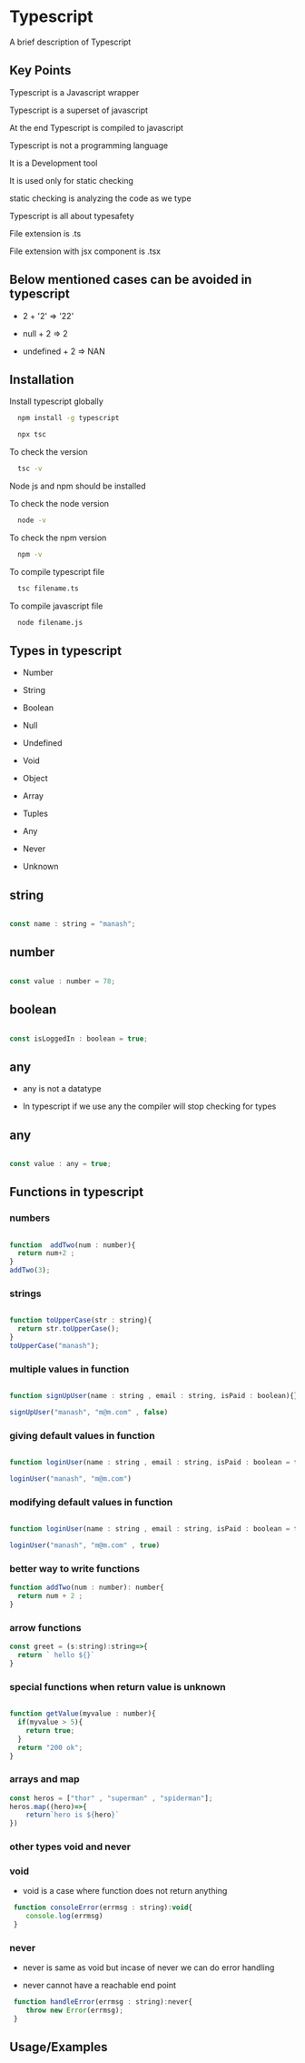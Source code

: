 # Typescript

A brief description of Typescript

## Key Points

Typescript is a Javascript wrapper

Typescript is a superset of javascript

At the end Typescript is compiled to javascript

Typescript is not a programming language

It is a Development tool

It is used only for static checking

static checking is analyzing the code as we type

Typescript is all about typesafety

File extension is .ts

File extension with jsx component is .tsx


## Below mentioned cases can be avoided in typescript

-  2 + '2' => '22'

-  null + 2 => 2

-  undefined + 2 => NAN

## Installation

Install typescript globally

```bash
  npm install -g typescript
```

```bash
  npx tsc
```

To check the version

```bash
  tsc -v
```

Node js and npm should be installed

To check the node version

```bash
  node -v
```

To check the  npm version

```bash
  npm -v
```

To compile typescript file

```bash
  tsc filename.ts
```

To compile javascript file

```bash
  node filename.js
```


## Types in typescript

-  Number

-  String

-  Boolean

-  Null

-  Undefined

-  Void

-  Object

-  Array

-  Tuples

-  Any

-  Never

-  Unknown



## string

```javascript

const name : string = "manash";

```

## number

```javascript

const value : number = 78;

```


## boolean

```javascript

const isLoggedIn : boolean = true;

```


## any

- any is not a datatype

- In typescript if we use any the compiler will stop checking for types

## any

```javascript

const value : any = true;

```

## Functions in typescript 

### numbers 

```javascript

function  addTwo(num : number){
  return num+2 ;
}
addTwo(3);

```

### strings


```javascript

function toUpperCase(str : string){
  return str.toUpperCase();
}
toUpperCase("manash");

```

### multiple values in function

```javascript

function signUpUser(name : string , email : string, isPaid : boolean){}

signUpUser("manash", "m@m.com" , false)


```

### giving default values in function

```javascript

function loginUser(name : string , email : string, isPaid : boolean = false){}

loginUser("manash", "m@m.com")


```

### modifying default values in function

```javascript

function loginUser(name : string , email : string, isPaid : boolean = false){}

loginUser("manash", "m@m.com" , true)


```

### better way to write functions

```javascript
function addTwo(num : number): number{
  return num + 2 ;
}
```

### arrow functions

```javascript
const greet = (s:string):string=>{
  return ` hello ${}`
}
```


### special functions when return value is unknown


```javascript

function getValue(myvalue : number){
  if(myvalue > 5){
    return true;
  }
  return "200 ok";
}

```
### arrays and map

```javascript
const heros = ["thor" , "superman" , "spiderman"];
heros.map((hero)=>{
    return`hero is ${hero}`
})


```

### other types void and never

### void

- void is a case where function does not return anything


```javascript
 function consoleError(errmsg : string):void{
    console.log(errmsg)
 }
```


### never

- never is same as void but incase of never we can do error handling

- never cannot have a reachable end point 


```javascript
 function handleError(errmsg : string):never{
    throw new Error(errmsg);
 }
```





## Usage/Examples

```javascript

```






